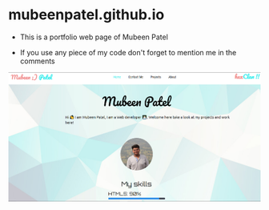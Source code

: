 # mubeenpatel.github.io

* This is a portfolio web page of Mubeen Patel 

* If you use any piece of my code don't forget to mention me in the comments

<p align="center"><img src="images/overview.png"/></p>
